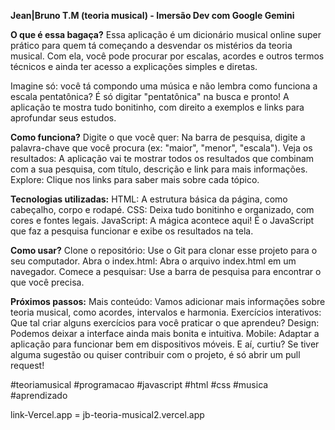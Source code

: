 **Jean|Bruno T.M (teoria musical) - Imersão Dev com Google Gemini**

**O que é essa bagaça?**
Essa aplicação é um dicionário musical online super prático para quem tá começando a desvendar os mistérios da teoria musical. 
Com ela, você pode procurar por escalas, acordes e outros termos técnicos e ainda ter acesso a explicações simples e diretas.

Imagine só: você tá compondo uma música e não lembra como funciona a escala pentatônica? É só digitar "pentatônica" na busca e pronto! 
A aplicação te mostra tudo bonitinho, com direito a exemplos e links para aprofundar seus estudos.

**Como funciona?**
Digite o que você quer: Na barra de pesquisa, digite a palavra-chave que você procura (ex: "maior", "menor", "escala").
Veja os resultados: A aplicação vai te mostrar todos os resultados que combinam com a sua pesquisa, com título, descrição e link para mais informações.
Explore: Clique nos links para saber mais sobre cada tópico.

**Tecnologias utilizadas:**
HTML: A estrutura básica da página, como cabeçalho, corpo e rodapé.
CSS: Deixa tudo bonitinho e organizado, com cores e fontes legais.
JavaScript: A mágica acontece aqui! É o JavaScript que faz a pesquisa funcionar e exibe os resultados na tela.

**Como usar?**
Clone o repositório: Use o Git para clonar esse projeto para o seu computador.
Abra o index.html: Abra o arquivo index.html em um navegador.
Comece a pesquisar: Use a barra de pesquisa para encontrar o que você precisa.

**Próximos passos:**
Mais conteúdo: Vamos adicionar mais informações sobre teoria musical, como acordes, intervalos e harmonia.
Exercícios interativos: Que tal criar alguns exercícios para você praticar o que aprendeu?
Design: Podemos deixar a interface ainda mais bonita e intuitiva.
Mobile: Adaptar a aplicação para funcionar bem em dispositivos móveis.
E aí, curtiu? Se tiver alguma sugestão ou quiser contribuir com o projeto, é só abrir um pull request!

#teoriamusical #programacao #javascript #html #css #musica #aprendizado

link-Vercel.app = jb-teoria-musical2.vercel.app


